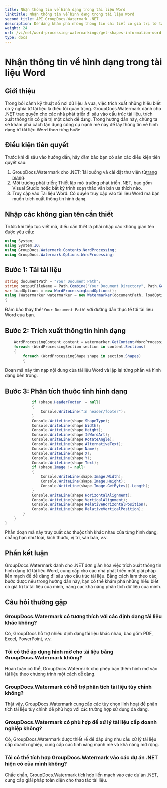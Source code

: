 ```yaml
---
title: Nhận thông tin về hình dạng trong tài liệu Word
linktitle: Nhận thông tin về hình dạng trong tài liệu Word
second_title: API GroupDocs.Watermark .NET
description: Dễ dàng khám phá những thông tin chi tiết có giá trị từ tài liệu Word với GroupDocs cho .NET. Trích xuất thông tin hình dạng một cách liền mạch để tăng cường phân tích dữ liệu.
weight: 24
url: /vi/net/word-processing-watermarkings/get-shapes-information-word-docs/
type: docs
---
```

# Nhận thông tin về hình dạng trong tài liệu Word

## Giới thiệu
Trong bối cảnh kỹ thuật số nơi dữ liệu là vua, việc trích xuất những hiểu biết có ý nghĩa từ tài liệu là điều tối quan trọng. GroupDocs.Watermark dành cho .NET trao quyền cho các nhà phát triển đi sâu vào cấu trúc tài liệu, trích xuất thông tin có giá trị một cách dễ dàng. Trong hướng dẫn này, chúng ta sẽ khám phá cách tận dụng công cụ mạnh mẽ này để lấy thông tin về hình dạng từ tài liệu Word theo từng bước.
## Điều kiện tiên quyết
Trước khi đi sâu vào hướng dẫn, hãy đảm bảo bạn có sẵn các điều kiện tiên quyết sau:
1.  GroupDocs.Watermark cho .NET: Tải xuống và cài đặt thư viện từ[trang mạng](https://releases.groupdocs.com/Watermark/net/).
2. Môi trường phát triển: Thiết lập môi trường phát triển .NET, bao gồm Visual Studio hoặc bất kỳ trình soạn thảo văn bản ưa thích nào.
3. Truy cập vào Tài liệu Word: Có quyền truy cập vào tài liệu Word mà bạn muốn trích xuất thông tin hình dạng.

## Nhập các không gian tên cần thiết
Trước khi tiếp tục viết mã, điều cần thiết là phải nhập các không gian tên được yêu cầu:
```csharp
using System;
using System.IO;
using GroupDocs.Watermark.Contents.WordProcessing;
using GroupDocs.Watermark.Options.WordProcessing;
```
## Bước 1: Tải tài liệu
```csharp
string documentPath = "Your Document Path";
string outputFileName = Path.Combine("Your Document Directory", Path.GetFileName(documentPath));
var loadOptions = new WordProcessingLoadOptions();
using (Watermarker watermarker = new Watermarker(documentPath, loadOptions))
{
```
 Đảm bảo thay thế`"Your Document Path"` với đường dẫn thực tế tới tài liệu Word của bạn.
## Bước 2: Trích xuất thông tin hình dạng
```csharp
	WordProcessingContent content = watermarker.GetContent<WordProcessingContent>();
	foreach (WordProcessingSection section in content.Sections)
	{
		foreach (WordProcessingShape shape in section.Shapes)
		{
```
Đoạn mã này tìm nạp nội dung của tài liệu Word và lặp lại từng phần và hình dạng bên trong.
## Bước 3: Phân tích thuộc tính hình dạng
```csharp
			if (shape.HeaderFooter != null)
			{
				Console.WriteLine("In header/footer");
			}
			Console.WriteLine(shape.ShapeType);
			Console.WriteLine(shape.Width);
			Console.WriteLine(shape.Height);
			Console.WriteLine(shape.IsWordArt);
			Console.WriteLine(shape.RotateAngle);
			Console.WriteLine(shape.AlternativeText);
			Console.WriteLine(shape.Name);
			Console.WriteLine(shape.X);
			Console.WriteLine(shape.Y);
			Console.WriteLine(shape.Text);
			if (shape.Image != null)
			{
				Console.WriteLine(shape.Image.Width);
				Console.WriteLine(shape.Image.Height);
				Console.WriteLine(shape.Image.GetBytes().Length);
			}
			Console.WriteLine(shape.HorizontalAlignment);
			Console.WriteLine(shape.VerticalAlignment);
			Console.WriteLine(shape.RelativeHorizontalPosition);
			Console.WriteLine(shape.RelativeVerticalPosition);
		}
	}
}
```
Phần đoạn mã này truy xuất các thuộc tính khác nhau của từng hình dạng, chẳng hạn như loại, kích thước, vị trí, văn bản, v.v.

## Phần kết luận
GroupDocs.Watermark dành cho .NET đơn giản hóa việc trích xuất thông tin hình dạng từ tài liệu Word, cung cấp cho các nhà phát triển một giải pháp liền mạch để dễ dàng đi sâu vào cấu trúc tài liệu. Bằng cách làm theo các bước được nêu trong hướng dẫn này, bạn có thể khám phá những hiểu biết có giá trị từ tài liệu của mình, nâng cao khả năng phân tích dữ liệu của mình.
## Câu hỏi thường gặp
### GroupDocs.Watermark có tương thích với các định dạng tài liệu khác không?
Có, GroupDocs hỗ trợ nhiều định dạng tài liệu khác nhau, bao gồm PDF, Excel, PowerPoint, v.v.
### Tôi có thể áp dụng hình mờ cho tài liệu bằng GroupDocs.Watermark không?
Hoàn toàn có thể, GroupDocs.Watermark cho phép bạn thêm hình mờ vào tài liệu theo chương trình một cách dễ dàng.
### GroupDocs.Watermark có hỗ trợ phân tích tài liệu tùy chỉnh không?
Thật vậy, GroupDocs.Watermark cung cấp các tùy chọn linh hoạt để phân tích tài liệu tùy chỉnh để phù hợp với các trường hợp sử dụng đa dạng.
### GroupDocs.Watermark có phù hợp để xử lý tài liệu cấp doanh nghiệp không?
Có, GroupDocs.Watermark được thiết kế để đáp ứng nhu cầu xử lý tài liệu cấp doanh nghiệp, cung cấp các tính năng mạnh mẽ và khả năng mở rộng.
### Tôi có thể tích hợp GroupDocs.Watermark vào các dự án .NET hiện có của mình không?
Chắc chắn, GroupDocs.Watermark tích hợp liền mạch vào các dự án .NET, cung cấp giải pháp toàn diện cho thao tác tài liệu.